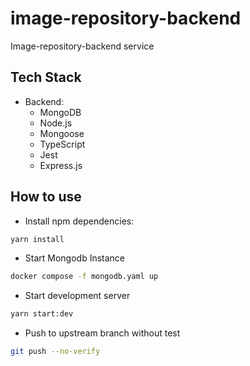 # image-repository-backend
Image-repository-backend service
## Tech Stack

- Backend:
  - MongoDB
  - Node.js
  - Mongoose
  - TypeScript
  - Jest
  - Express.js

## How to use

- Install npm dependencies:

```sh
yarn install
```

- Start Mongodb Instance

```sh
docker compose -f mongodb.yaml up
```

- Start development server

```sh
yarn start:dev
```
- Push to upstream branch without test

```sh
git push --no-verify
```